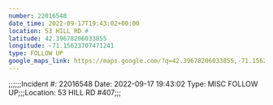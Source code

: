 ```yaml
---
number: 22016548
date_time: 2022-09-17T19:43:02+00:00
location: 53 HILL RD #
latitude: 42.39678206033855
longitude: -71.15623707471241
type: FOLLOW UP
google_maps_link: https://maps.google.com/?q=42.39678206033855,-71.15623707471241
---
```


;;;;;;Incident #: 22016548  Date: 2022-09-17 19:43:02   Type: MISC FOLLOW UP;;;Location: 53 HILL RD #407;;;

